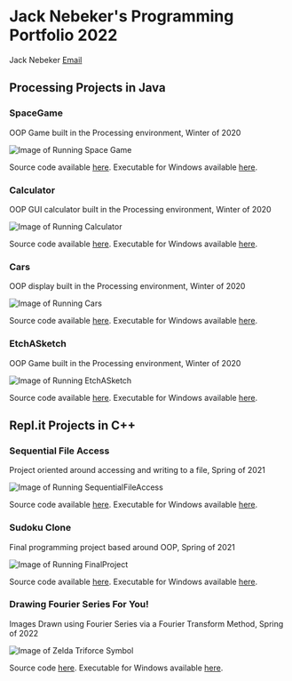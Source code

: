 # Jack Nebeker's Programming Portfolio 2022
Jack Nebeker [Email](mailto:thejacknebeker@gmail.com)
## Processing Projects in Java

### SpaceGame
OOP Game built in the Processing environment, Winter of 2020

![Image of Running Space Game](https://github.com/StayFrostyLads/CPP/blob/gh-pages/images/spacegame.PNG?raw=true)

Source code available [here](https://github.com/StayFrostyLads/CPP/tree/gh-pages/src/SPACEGAME). Executable for Windows available [here](https://github.com/StayFrostyLads/CPP/blob/gh-pages/src/SPACEGAME/SPACEGAME.zip).

### Calculator
OOP GUI calculator built in the Processing environment, Winter of 2020

![Image of Running Calculator](https://github.com/StayFrostyLads/CPP/blob/gh-pages/images/calculatorportfolio.PNG?raw=true)

Source code available [here](https://github.com/StayFrostyLads/CPP/tree/gh-pages/src/Calculator). Executable for Windows available [here](https://github.com/StayFrostyLads/CPP/blob/gh-pages/src/Calculator/application.windows64.zip).

### Cars
OOP display built in the Processing environment, Winter of 2020

![Image of Running Cars](https://github.com/StayFrostyLads/CPP/blob/gh-pages/images/cars.PNG)

Source code available [here](https://github.com/StayFrostyLads/CPP/tree/gh-pages/src/CARS). Executable for Windows available [here](https://github.com/StayFrostyLads/CPP/blob/gh-pages/src/CARS/application.windows64.zip).

### EtchASketch
OOP Game built in the Processing environment, Winter of 2020

![Image of Running EtchASketch](https://github.com/StayFrostyLads/CPP/blob/gh-pages/images/etchasketch.PNG)

Source code available [here](https://github.com/StayFrostyLads/CPP/tree/gh-pages/src/EtchASketch). Executable for Windows available [here](https://github.com/StayFrostyLads/CPP/blob/gh-pages/src/EtchASketch/application.windows64.zip).

## Repl.it Projects in C++

### Sequential File Access
Project oriented around accessing and writing to a file, Spring of 2021

![Image of Running SequentialFileAccess](https://github.com/StayFrostyLads/CPP/blob/gh-pages/images/sequentialfileaccess.PNG)

Source code available [here](https://github.com/StayFrostyLads/CPP/tree/gh-pages/src/SequentialFileAccess). Executable for Windows available [here](https://github.com/StayFrostyLads/CPP/blob/gh-pages/src/SequentialFileAccess/SequentialFileAccess.zip).

### Sudoku Clone
Final programming project based around OOP, Spring of 2021

![Image of Running FinalProject](https://github.com/StayFrostyLads/CPP/blob/gh-pages/images/sudokugui1.PNG)

Source code available [here](https://github.com/StayFrostyLads/CPP/tree/gh-pages/src/Sudoku). Executable for Windows available [here](https://github.com/StayFrostyLads/CPP/blob/gh-pages/src/Sudoku/FinalProject.zip).

### Drawing Fourier Series For You!
Images Drawn using Fourier Series via a Fourier Transform Method, Spring of 2022

![Image of Zelda Triforce Symbol](https://github.com/StayFrostyLads/2022IndividualProject/blob/main/assets/fouriergraphic.PNG)

Source code [here](https://github.com/StayFrostyLads/CPP/tree/gh-pages/src/FourierSeries). Executable for Windows available [here](https://github.com/StayFrostyLads/CPP/blob/gh-pages/src/FourierSeries/Fourier.jar).
